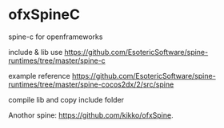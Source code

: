 # ofxSpineC
spine-c for openframeworks 

include & lib use
https://github.com/EsotericSoftware/spine-runtimes/tree/master/spine-c

example reference
https://github.com/EsotericSoftware/spine-runtimes/tree/master/spine-cocos2dx/2/src/spine

compile lib and copy include folder

Anothor spine: https://github.com/kikko/ofxSpine.
